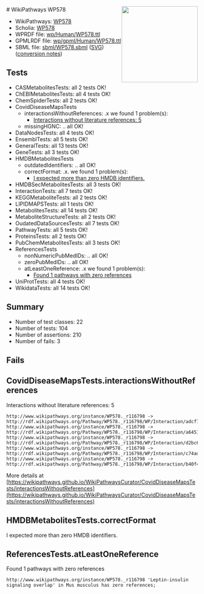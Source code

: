 <img style="float: right; width: 200px" src="../logo.png" />
# WikiPathways WP578

* WikiPathways: [WP578](https://identifiers.org/wikipathways:WP578)
* Scholia: [WP578](https://scholia.toolforge.org/wikipathways/WP578)
* WPRDF file: [wp/Human/WP578.ttl](../wp/Human/WP578.ttl)
* GPMLRDF file: [wp/gpml/Human/WP578.ttl](../wp/gpml/Human/WP578.ttl)
* SBML file: [sbml/WP578.sbml](../sbml/WP578.sbml) ([SVG](../sbml/WP578.svg)) ([conversion notes](../sbml/WP578.txt))

## Tests
* CASMetabolitesTests: all 2 tests OK!
* ChEBIMetabolitesTests: all 4 tests OK!
* ChemSpiderTests: all 2 tests OK!
* CovidDiseaseMapsTests
    * interactionsWithoutReferences: .x we found 1 problem(s):
        * [Interactions without literature references: 5](#2e295933)
    * missingHGNC: .. all OK!
* DataNodesTests: all 4 tests OK!
* EnsemblTests: all 5 tests OK!
* GeneralTests: all 13 tests OK!
* GeneTests: all 3 tests OK!
* HMDBMetabolitesTests
    * outdatedIdentifiers: .. all OK!
    * correctFormat: .x. we found 1 problem(s):
        * [I expected more than zero HMDB identifiers.](#ad154c1e)
* HMDBSecMetabolitesTests: all 3 tests OK!
* InteractionTests: all 7 tests OK!
* KEGGMetaboliteTests: all 2 tests OK!
* LIPIDMAPSTests: all 1 tests OK!
* MetabolitesTests: all 14 tests OK!
* MetaboliteStructureTests: all 2 tests OK!
* OudatedDataSourcesTests: all 7 tests OK!
* PathwayTests: all 5 tests OK!
* ProteinsTests: all 2 tests OK!
* PubChemMetabolitesTests: all 3 tests OK!
* ReferencesTests
    * nonNumericPubMedIDs: .. all OK!
    * zeroPubMedIDs: .. all OK!
    * atLeastOneReference: .x we found 1 problem(s):
        * [Found 1 pathways with zero references](#35eb778e)
* UniProtTests: all 4 tests OK!
* WikidataTests: all 14 tests OK!


## Summary

* Number of test classes: 22
* Number of tests: 104
* Number of assertions: 210
* Number of fails: 3

## Fails

<a name="2e295933" />

## CovidDiseaseMapsTests.interactionsWithoutReferences

Interactions without literature references: 5
```
http://www.wikipathways.org/instance/WP578._r116798 -> http://rdf.wikipathways.org/Pathway/WP578._r116798/WP/Interaction/adcf7
http://www.wikipathways.org/instance/WP578._r116798 -> http://rdf.wikipathways.org/Pathway/WP578._r116798/WP/Interaction/a6451
http://www.wikipathways.org/instance/WP578._r116798 -> http://rdf.wikipathways.org/Pathway/WP578._r116798/WP/Interaction/d2bc6
http://www.wikipathways.org/instance/WP578._r116798 -> http://rdf.wikipathways.org/Pathway/WP578._r116798/WP/Interaction/c74ad
http://www.wikipathways.org/instance/WP578._r116798 -> http://rdf.wikipathways.org/Pathway/WP578._r116798/WP/Interaction/b40f4
```

More details at [https://wikipathways.github.io/WikiPathwaysCurator/CovidDiseaseMapsTests/interactionsWithoutReferences](https://wikipathways.github.io/WikiPathwaysCurator/CovidDiseaseMapsTests/interactionsWithoutReferences)

<a name="ad154c1e" />

## HMDBMetabolitesTests.correctFormat

I expected more than zero HMDB identifiers.
<a name="35eb778e" />

## ReferencesTests.atLeastOneReference

Found 1 pathways with zero references
```
http://www.wikipathways.org/instance/WP578._r116798 'Leptin-insulin signaling overlap' in Mus musculus has zero references; 
```

